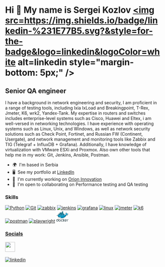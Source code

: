 Hi 👋 My name is Sergei Kozlov <a href="https://linkedin.com/in/sergei-kozlov-qa" target="_blank">
<img src=https://img.shields.io/badge/linkedin-%231E77B5.svg?&style=for-the-badge&logo=linkedin&logoColor=white alt=linkedin style="margin-bottom: 5px;" />
</a>
==============================

Senior QA engineer
------------------

I have a background in network engineering and security, I am proficient in a range of testing tools, including Ixia IxLoad and Breakingpoint, T-Rex, Jmeter, K6, wrk2, Yandex-Tank. My expertise in routers and switches includes enterprise-level systems such as Cisco, Huawei and Eltex, i am well-versed in networking technologies. I have experience with operating systems such as Linux, Unix, and Windows, as well as network security solutions such as Check Point, Fortinet, and Russian FW (Continent, Usergate), and network management and monitoring tools like Zabbix and TIG (Telegraf + InfluxDB + Grafana). Additionally, I have knowledge of virtualization with VMware ESXi and Proxmox. Also own other tools that help me in my work: Git, Jenkins, Ansible, Postman.

* 🌍  I'm based in Serbia
* 🖥️  See my portfolio at [LinkedIn](http://https://www.linkedin.com/in/sergei-kozlov-qa/)
* 🚀  I'm currently working on [Orion Innovation](http://https://www.orioninc.com/company/)
* 🤝  I'm open to collaborating on Performance testing and QA testing

### Skills

<p align="left">
<a href="https://www.python.org/" target="_blank" rel="noreferrer"><img src="https://raw.githubusercontent.com/danielcranney/readme-generator/main/public/icons/skills/python-colored.svg" width="36" height="36" alt="Python" /></a>
<a href="https://git-scm.com/" target="_blank" rel="noreferrer"><img src="https://raw.githubusercontent.com/danielcranney/readme-generator/main/public/icons/skills/git-colored.svg" width="36" height="36" alt="Git" /></a>
<a href="https://www.zabbix.com/" target="_blank" rel="noreferrer"><img src="https://blog.insane.engineer/images/logo_zabbix.png" width="36" height="36" alt="zabbix" /></a>
<a href="https://www.jenkins.io/" target="_blank" rel="noreferrer"><img src="https://blog.insane.engineer/images/jenkins_logo.png" width="36" height="36" alt="jenkins" /></a>
<a href="https://grafana.com/" target="_blank" rel="noreferrer"><img src="https://img.icons8.com/fluency/256/grafana.png" width="36" height="36" alt="grafana" /></a>
<a href="https://www.linux.org/" target="_blank" rel="noreferrer"><img src="https://img.icons8.com/color/256/linux.png" width="36" height="36" alt="linux" /></a>
<a href="https://jmeter.apache.org/" target="_blank" rel="noreferrer"><img src="https://jmeter.apache.org/images/jmeter_square.svg" width="36" height="36" alt="jmeter" /></a>
<a href="https://k6.io/" target="_blank" rel="noreferrer"><img src="https://upload.wikimedia.org/wikipedia/commons/thumb/e/ef/K6-logo.svg/1058px-K6-logo.svg.png" width="36" height="36" alt="k6" /></a>
<a href="https://www.postman.com/" target="_blank" rel="noreferrer"><img src="https://www.svgrepo.com/show/354202/postman-icon.svg" width="36" height="36" alt="postman" /></a>
<a href="https://playwright.dev/python/" target="_blank" rel="noreferrer"><img src="https://playwright.dev/python/img/playwright-logo.svg" width="36" height="36" alt="playwright" /></a>
<a href="https://www.docker.com/" target="_blank" rel="noreferrer"> <img src="https://raw.githubusercontent.com/devicons/devicon/master/icons/docker/docker-original-wordmark.svg" alt="docker" width="40" height="40"/>
</p>

### Socials

<p align="left"> <a href="https://www.linkedin.com/in/sergei-kozlov-qa/" target="_blank" rel="noreferrer"><img src="https://raw.githubusercontent.com/danielcranney/readme-generator/main/public/icons/socials/linkedin.svg" width="32" height="32" /></a></p>

<a href="https://linkedin.com/in/sergei-kozlov-qa" target="_blank">
<img src=https://img.shields.io/badge/linkedin-%231E77B5.svg?&style=for-the-badge&logo=linkedin&logoColor=white alt=linkedin style="margin-bottom: 5px;" />
</a>
